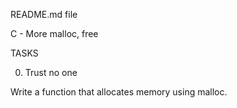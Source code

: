 README.md file


C - More malloc, free
		
TASKS
		
0. Trust no one
		
Write a function that allocates memory using malloc.

